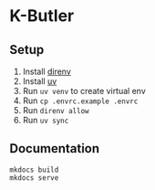 # K-Butler

## Setup

1. Install [direnv](https://direnv.net/docs/installation.html)
2. Install [uv](https://docs.astral.sh/uv/getting-started/installation/)
3. Run `uv venv` to create virtual env
4. Run `cp .envrc.example .envrc`
5. Run `direnv allow`
6. Run `uv sync`

## Documentation

```shell
mkdocs build
mkdocs serve
```
